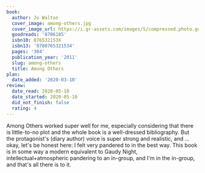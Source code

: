 ```yaml
---
book:
  author: Jo Walton
  cover_image: among-others.jpg
  cover_image_url: https://i.gr-assets.com/images/S/compressed.photo.goodreads.com/books/1317792367l/8706185._SX98_.jpg
  goodreads: '8706185'
  isbn10: 076532153X
  isbn13: '9780765321534'
  pages: '304'
  publication_year: '2011'
  slug: among-others
  title: Among Others
plan:
  date_added: '2020-03-10'
review:
  date_read: 2020-05-10
  date_started: 2020-05-10
  did_not_finish: false
  rating: 4
---
```


Among Others worked super well for me, especially considering that there is little-to-no plot and the whole book is a well-dressed bibliography. But the protagonist's (diary author) voice is super strong and realistic, and … okay, let's be honest here: I felt very pandered to in the best way. This book is in some way a modern equivalent to Gaudy Night, intellectual+atmospheric pandering to an in-group, and I'm in the in-group, and that's all there is to it.
